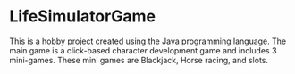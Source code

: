 # LifeSimulatorGame
This is a hobby project created using the Java programming language. The main game is a click-based character development game and includes 3 mini-games. These mini games are Blackjack, Horse racing, and slots.
